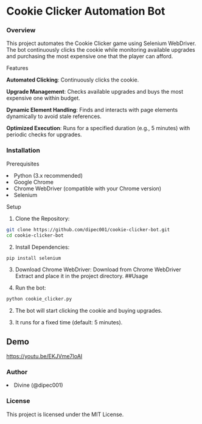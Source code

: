 <h1>Cookie Clicker Automation Bot</h1>

<h3>Overview</h3>

This project automates the Cookie Clicker game using Selenium WebDriver. The bot continuously clicks the cookie while monitoring available upgrades and purchasing the most expensive one that the player can afford.

Features

**Automated Clicking**: Continuously clicks the cookie.

**Upgrade Management**: Checks available upgrades and buys the most expensive one within budget.

**Dynamic Element Handling**: Finds and interacts with page elements dynamically to avoid stale references.

**Optimized Execution**: Runs for a specified duration (e.g., 5 minutes) with periodic checks for upgrades.

<h3>Installation</h3>

Prerequisites

<li>Python (3.x recommended)</li>

<li>Google Chrome</li>

<li>Chrome WebDriver (compatible with your Chrome version)</li>

<li>Selenium</li>

Setup

1) Clone the Repository:
```bash
git clone https://github.com/dipec001/cookie-clicker-bot.git
cd cookie-clicker-bot
```
2) Install Dependencies:
```bash
pip install selenium
```
3) Download Chrome WebDriver:
 Download from Chrome WebDriver
 Extract and place it in the project directory.
##Usage

1) Run the bot:
```bash
python cookie_clicker.py
```
2) The bot will start clicking the cookie and buying upgrades.

3) It runs for a fixed time (default: 5 minutes).

## Demo
https://youtu.be/EKJVme7IoAI


<h3>Author</h3>

<li>Divine (@dipec001)</li>

<h3>License</h3>

This project is licensed under the MIT License.

